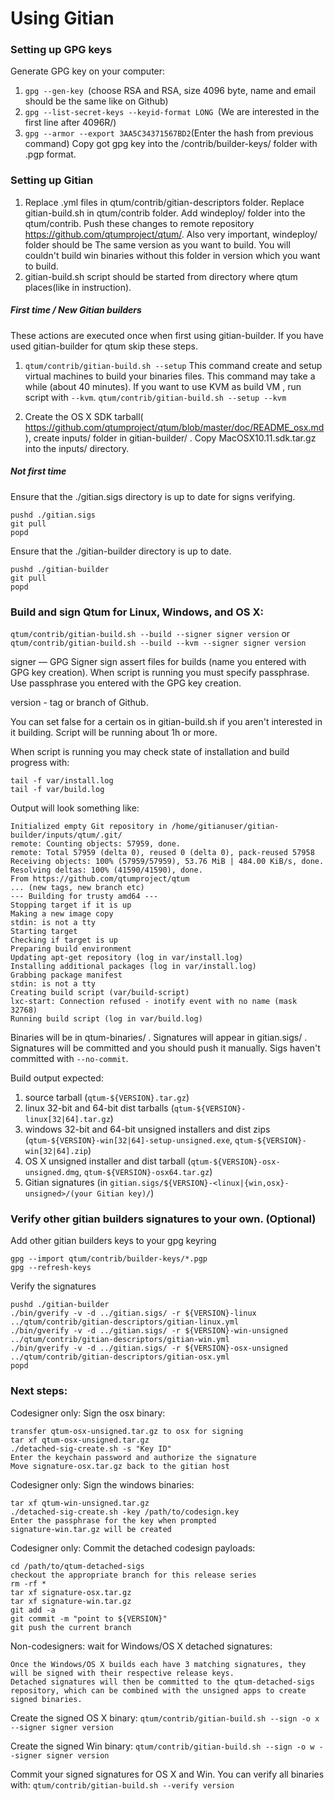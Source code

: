 Using Gitian
====================
### Setting up GPG keys
Generate GPG key on your computer:
1. ```gpg --gen-key ```(choose RSA and RSA, size 4096 byte, name and email should be the same like on Github)
2. ```gpg --list-secret-keys --keyid-format LONG ```(We are interested in the first line after 4096R/)
3. ```gpg --armor --export 3AA5C34371567BD2```(Enter the hash from previous command)
Copy got gpg key into the /contrib/builder-keys/ folder with .pgp format.
### Setting up Gitian
1. Replace .yml files in qtum/contrib/gitian-descriptors folder. Replace gitian-build.sh in qtum/contrib folder. Add windeploy/ folder into the qtum/contrib. Push these changes to remote repository https://github.com/qtumproject/qtum/. Also very important, windeploy/ folder should be The same version as you want to build. You will couldn't build win binaries without this folder in version which you want to build.
2. gitian-build.sh script should be started from directory where qtum places(like in instruction).
##### First time / New Gitian builders
These actions are executed once when first using gitian-builder. If you have used gitian-builder for qtum skip these steps.
1. ```qtum/contrib/gitian-build.sh --setup``` This command create and setup virtual machines to build your binaries files. This command may take a while (about 40 minutes). If you want to use KVM as build VM , run script with ```--kvm```.
    ```qtum/contrib/gitian-build.sh --setup --kvm```

2. Create the OS X SDK tarball( https://github.com/qtumproject/qtum/blob/master/doc/README_osx.md), create inputs/ folder in gitian-builder/ . Copy MacOSX10.11.sdk.tar.gz into the inputs/ directory.
##### Not first time
Ensure that the ./gitian.sigs directory is up to date for signs verifying.

    pushd ./gitian.sigs
    git pull
    popd

Ensure that the ./gitian-builder directory is up to date.

    pushd ./gitian-builder
    git pull
    popd

### Build and sign Qtum for Linux, Windows, and OS X:

  ```qtum/contrib/gitian-build.sh --build --signer signer version``` or 
  ```qtum/contrib/gitian-build.sh --build --kvm --signer signer version```

signer — GPG Signer sign assert files for builds (name you entered with GPG key creation). When script is running you must specify passphrase. Use passphrase you entered with the GPG key creation. 

version - tag or branch of Github.

You can set false for a certain os in gitian-build.sh if you aren't interested in it building.
Script will be running about 1h or more.

When script is running you may check state of installation and build progress with:

    tail -f var/install.log
    tail -f var/build.log
    
Output will look something like:
    
    Initialized empty Git repository in /home/gitianuser/gitian-builder/inputs/qtum/.git/
    remote: Counting objects: 57959, done.
    remote: Total 57959 (delta 0), reused 0 (delta 0), pack-reused 57958
    Receiving objects: 100% (57959/57959), 53.76 MiB | 484.00 KiB/s, done.
    Resolving deltas: 100% (41590/41590), done.
    From https://github.com/qtumproject/qtum
    ... (new tags, new branch etc)
    --- Building for trusty amd64 ---
    Stopping target if it is up
    Making a new image copy
    stdin: is not a tty
    Starting target
    Checking if target is up
    Preparing build environment
    Updating apt-get repository (log in var/install.log)
    Installing additional packages (log in var/install.log)
    Grabbing package manifest
    stdin: is not a tty
    Creating build script (var/build-script)
    lxc-start: Connection refused - inotify event with no name (mask 32768)
    Running build script (log in var/build.log)


Binaries will be in qtum-binaries/ . Signatures will appear in gitian.sigs/ . Signatures will be committed and you should push it manually. Sigs haven't committed with ```--no-commit```.

Build output expected:

  1. source tarball (`qtum-${VERSION}.tar.gz`)
  2. linux 32-bit and 64-bit dist tarballs (`qtum-${VERSION}-linux[32|64].tar.gz`)
  3. windows 32-bit and 64-bit unsigned installers and dist zips (`qtum-${VERSION}-win[32|64]-setup-unsigned.exe`, `qtum-${VERSION}-win[32|64].zip`)
  4. OS X unsigned installer and dist tarball (`qtum-${VERSION}-osx-unsigned.dmg`, `qtum-${VERSION}-osx64.tar.gz`)
  5. Gitian signatures (in `gitian.sigs/${VERSION}-<linux|{win,osx}-unsigned>/(your Gitian key)/`)

### Verify other gitian builders signatures to your own. (Optional)

Add other gitian builders keys to your gpg keyring

    gpg --import qtum/contrib/builder-keys/*.pgp
    gpg --refresh-keys

Verify the signatures

    pushd ./gitian-builder
    ./bin/gverify -v -d ../gitian.sigs/ -r ${VERSION}-linux ../qtum/contrib/gitian-descriptors/gitian-linux.yml
    ./bin/gverify -v -d ../gitian.sigs/ -r ${VERSION}-win-unsigned ../qtum/contrib/gitian-descriptors/gitian-win.yml
    ./bin/gverify -v -d ../gitian.sigs/ -r ${VERSION}-osx-unsigned ../qtum/contrib/gitian-descriptors/gitian-osx.yml
    popd

### Next steps:

Codesigner only: Sign the osx binary:

    transfer qtum-osx-unsigned.tar.gz to osx for signing
    tar xf qtum-osx-unsigned.tar.gz
    ./detached-sig-create.sh -s "Key ID"
    Enter the keychain password and authorize the signature
    Move signature-osx.tar.gz back to the gitian host

Codesigner only: Sign the windows binaries:

    tar xf qtum-win-unsigned.tar.gz
    ./detached-sig-create.sh -key /path/to/codesign.key
    Enter the passphrase for the key when prompted
    signature-win.tar.gz will be created

Codesigner only: Commit the detached codesign payloads:

    cd /path/to/qtum-detached-sigs
    checkout the appropriate branch for this release series
    rm -rf *
    tar xf signature-osx.tar.gz
    tar xf signature-win.tar.gz
    git add -a
    git commit -m "point to ${VERSION}"
    git push the current branch

Non-codesigners: wait for Windows/OS X detached signatures:

    Once the Windows/OS X builds each have 3 matching signatures, they will be signed with their respective release keys.
    Detached signatures will then be committed to the qtum-detached-sigs repository, which can be combined with the unsigned apps to create signed binaries.

Create the signed OS X binary:
```qtum/contrib/gitian-build.sh --sign -o x --signer signer version```

Create the signed Win binary:
```qtum/contrib/gitian-build.sh --sign -o w --signer signer version```

Commit your signed signatures for OS X and Win.
You can verify all binaries with:
```qtum/contrib/gitian-build.sh --verify version```
